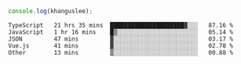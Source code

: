 ```js
console.log(khanguslee);
```

<!--START_SECTION:waka-->
```text
TypeScript   21 hrs 35 mins  █████████████████████▓░░░   87.16 % 
JavaScript   1 hr 16 mins    █▒░░░░░░░░░░░░░░░░░░░░░░░   05.14 % 
JSON         47 mins         ▓░░░░░░░░░░░░░░░░░░░░░░░░   03.17 % 
Vue.js       41 mins         ▓░░░░░░░░░░░░░░░░░░░░░░░░   02.78 % 
Other        13 mins         ▒░░░░░░░░░░░░░░░░░░░░░░░░   00.88 % 
```
<!--END_SECTION:waka-->

<!--
**khanguslee/khanguslee** is a ✨ _special_ ✨ repository because its `README.md` (this file) appears on your GitHub profile.

Here are some ideas to get you started:

- 🔭 I’m currently working on ...
- 🌱 I’m currently learning ...
- 👯 I’m looking to collaborate on ...
- 🤔 I’m looking for help with ...
- 💬 Ask me about ...
- 📫 How to reach me: ...
- 😄 Pronouns: ...
- ⚡ Fun fact: ...
-->
